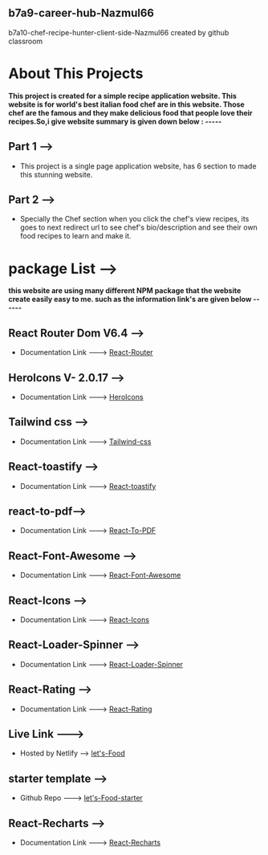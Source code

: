 ## b7a9-career-hub-Nazmul66
b7a10-chef-recipe-hunter-client-side-Nazmul66 created by github classroom

# About This Projects
__This project is created for a simple recipe application website. This website is for world's best italian food chef are in this website. Those chef are the famous and they make delicious food that people love their recipes.So,i give website summary is given down below : -----__

## Part 1 -->
+ This project is a single page application website, has 6 section to made this stunning website.

## Part 2 -->
+ Specially the Chef section when you click the chef's view recipes, its goes to next redirect url to see chef's bio/description and see their own food recipes to learn and make it.

# package List -->
__this website are using many different NPM package that the website create easily easy to me. such as the information link's are given below ------__ 

## React Router Dom V6.4 -->
+ Documentation Link ---> [React-Router](https://reactrouter.com/en/main)

## HeroIcons V- 2.0.17 -->
+ Documentation Link ---> [HeroIcons](https://heroicons.com/)

## Tailwind css -->
+ Documentation Link ---> [Tailwind-css](https://tailwindcss.com/)

## React-toastify -->
+ Documentation Link ---> [React-toastify](https://www.npmjs.com/package/react-toastify)

## react-to-pdf-->
+ Documentation Link ---> [React-To-PDF](https://www.npmjs.com/package/react-to-pdf)

## React-Font-Awesome -->
+ Documentation Link ---> [React-Font-Awesome](https://fontawesome.com/v5/docs/web/use-with/react)

## React-Icons -->
+ Documentation Link ---> [React-Icons](https://react-icons.github.io/react-icons)

## React-Loader-Spinner -->
+ Documentation Link ---> [React-Loader-Spinner](https://www.npmjs.com/package/react-loader-spinner)

## React-Rating -->
+ Documentation Link ---> [React-Rating](https://www.npmjs.com/package/react-rating)


## Live Link --->
+ Hosted by Netlify --> [let's-Food](https://cheff-website.firebaseapp.com/)

## starter template -->
+ Github Repo ---> [let's-Food-starter](https://github.com/programming-hero-web-course-4/b7a10-chef-recipe-hunter-client-side-Nazmul66)












## React-Recharts -->
+ Documentation Link ---> [React-Recharts](https://recharts.org/en-US/)